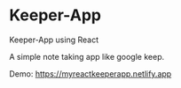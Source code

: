 # Keeper-App

Keeper-App using React

A simple note taking app like google keep.

Demo: https://myreactkeeperapp.netlify.app
